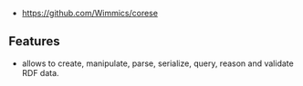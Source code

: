 
- https://github.com/Wimmics/corese

## Features

- allows to create, manipulate, parse, serialize, query, reason and validate RDF data.